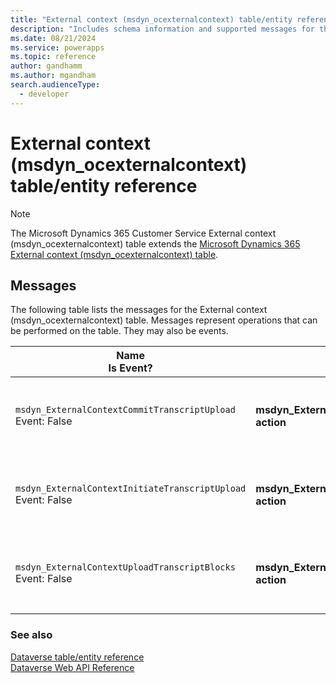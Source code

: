 ```yaml
---
title: "External context (msdyn_ocexternalcontext) table/entity reference (Microsoft Dynamics 365 Customer Service)"
description: "Includes schema information and supported messages for the External context (msdyn_ocexternalcontext) table/entity with Microsoft Dynamics 365 Customer Service."
ms.date: 08/21/2024
ms.service: powerapps
ms.topic: reference
author: gandhamm
ms.author: mgandham
search.audienceType: 
  - developer
---
```


# External context (msdyn_ocexternalcontext) table/entity reference



> [!NOTE]
> The Microsoft Dynamics 365 Customer Service External context (msdyn_ocexternalcontext) table extends the [Microsoft Dynamics 365 External context (msdyn_ocexternalcontext) table](/dynamics365/developer/entities/msdyn_ocexternalcontext).


## Messages

The following table lists the messages for the External context (msdyn_ocexternalcontext) table.
Messages represent operations that can be performed on the table. They may also be events.

| Name <br />Is Event? |Web API Operation |SDK for .NET |
| ---- | ----- |----- |
| `msdyn_ExternalContextCommitTranscriptUpload`<br />Event: False |**msdyn_ExternalContextCommitTranscriptUpload action** |[Learn to use messages with the SDK for .NET](/power-apps/developer/data-platform/org-service/use-messages)|
| `msdyn_ExternalContextInitiateTranscriptUpload`<br />Event: False |**msdyn_ExternalContextInitiateTranscriptUpload action** |[Learn to use messages with the SDK for .NET](/power-apps/developer/data-platform/org-service/use-messages)|
| `msdyn_ExternalContextUploadTranscriptBlocks`<br />Event: False |**msdyn_ExternalContextUploadTranscriptBlocks action** |[Learn to use messages with the SDK for .NET](/power-apps/developer/data-platform/org-service/use-messages)|





### See also

[Dataverse table/entity reference](../about-entity-reference.md)  
[Dataverse Web API Reference](/power-apps/developer/data-platform/webapi/reference/about)   


